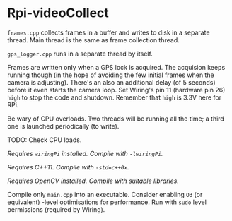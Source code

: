 # Rpi-videoCollect

`frames.cpp` collects frames in a buffer and writes to disk in a separate thread. Main thread is the same as frame collection thread.

`gps_logger.cpp` runs in a separate thread by itself.

Frames are written only when a GPS lock is acquired. The acquision keeps running though (in the hope of avoiding the few initial frames when the camera is adjusting). There's an also an additional delay (of 5 seconds) before it even starts the camera loop. Set Wiring's pin 11 (hardware pin 26) `high` to stop the code and shutdown. Remember that `high` is 3.3V here for RPi.

Be wary of CPU overloads. Two threads will be running all the time; a third one is launched periodically (to write).

TODO:
Check CPU loads.

*Requires `wiringPi` installed. Compile with `-lwiringPi`.*

*Requires C++11. Compile with `-std=c++0x`.*

*Requires OpenCV installed. Compile with suitable libraries.*

Compile only `main.cpp` into an executable. Consider enabling `O3` (or equivalent) -level optimisations for performance.
Run with `sudo` level permissions (required by Wiring).
